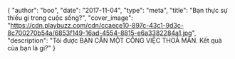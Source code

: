 {
   "author": "boo",
   "date": "2017-11-04",
   "type": "meta",
   "title": "Bạn thực sự thiếu gì trong cuộc sống?",
   "cover_image": "https://cdn.playbuzz.com/cdn/ccaece10-897c-43c1-9d3c-8c700270b54a/6853f149-16ad-4554-8815-e6a3382284a1.jpg",
   "description": "Tôi được BẠN CẦN MỘT CÔNG VIỆC THOẢ MÃN. Kết quả của bạn là gì?"
}
